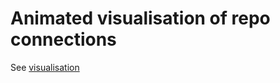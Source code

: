 # Animated visualisation of repo connections

See [visualisation](https://weboftrust.github.iokeridoc/visualisations/WebOfTrust/index.htm)
